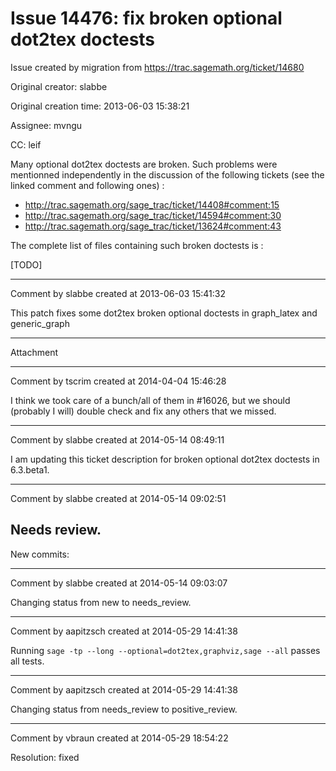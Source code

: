 # Issue 14476: fix broken optional dot2tex doctests

Issue created by migration from https://trac.sagemath.org/ticket/14680

Original creator: slabbe

Original creation time: 2013-06-03 15:38:21

Assignee: mvngu

CC:  leif

Many optional dot2tex doctests are broken. Such problems were mentionned independently in the discussion of the following tickets (see the linked comment and following ones) :

 - http://trac.sagemath.org/sage_trac/ticket/14408#comment:15
 - http://trac.sagemath.org/sage_trac/ticket/14594#comment:30
 - http://trac.sagemath.org/sage_trac/ticket/13624#comment:43

The complete list of files containing such broken doctests is :

 [TODO]


---

Comment by slabbe created at 2013-06-03 15:41:32

This patch fixes some dot2tex broken optional doctests in graph_latex and generic_graph


---

Attachment


---

Comment by tscrim created at 2014-04-04 15:46:28

I think we took care of a bunch/all of them in #16026, but we should (probably I will) double check and fix any others that we missed.


---

Comment by slabbe created at 2014-05-14 08:49:11

I am updating this ticket description for broken optional dot2tex doctests in 6.3.beta1.


---

Comment by slabbe created at 2014-05-14 09:02:51

Needs review.
----
New commits:


---

Comment by slabbe created at 2014-05-14 09:03:07

Changing status from new to needs_review.


---

Comment by aapitzsch created at 2014-05-29 14:41:38

Running `sage -tp --long --optional=dot2tex,graphviz,sage --all` passes all tests.


---

Comment by aapitzsch created at 2014-05-29 14:41:38

Changing status from needs_review to positive_review.


---

Comment by vbraun created at 2014-05-29 18:54:22

Resolution: fixed
